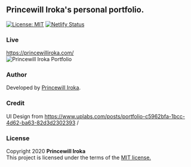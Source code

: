 ## Princewill Iroka's personal portfolio. 
[![License: MIT](https://img.shields.io/badge/License-MIT-yellow.svg)](https://opensource.org/licenses/MIT)
[![Netlify Status](https://api.netlify.com/api/v1/badges/db8eb64c-a668-4f75-a5d1-2998e5b0f898/deploy-status)](https://app.netlify.com/sites/princewill-iroka/deploys)
### Live
https://princewilliroka.com/ \
![Princewill Iroka Portfolio](https://i.imgur.com/g3xgAlv.png)
### Author
Developed by [Princewill Iroka](https://princewilliroka.com/).
### Credit
UI Design from https://www.uplabs.com/posts/portfolio-c5962bfa-1bcc-4d62-ba63-82d3d2302393 /
### License
Copyright 2020 **Princewill Iroka** \
This project is licensed under the terms of the [MIT license.](https://github.com/PrincewillIroka/my-personal-portfolio/blob/master/LICENSE)

